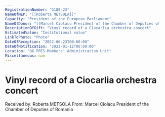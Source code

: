 ```yaml
---
RegistrationNumber: "G188-23"
NameOfMEP: "[[Roberta METSOLA]]"
Capacity: "President of the European Parliament"
NameOfDonor: "[[Marcel Ciolacu President of the Chamber of Deputies of Romania]]"
DescriptionOfGift: "Vinyl record of a Ciocarlia orchestra concert"
EstimatedValue: "Institutional value"
LinkToPhoto: "Photo"
DateOfReception: "2022-06-23T00:00:00"
DateOfNotification: "2023-01-12T00:00:00"
Location: "DG PRES-Members' Administration Unit"
Miscellaneous: nan
---
```


# Vinyl record of a Ciocarlia orchestra concert

Received by: Roberta METSOLA
From: Marcel Ciolacu President of the Chamber of Deputies of Romania
